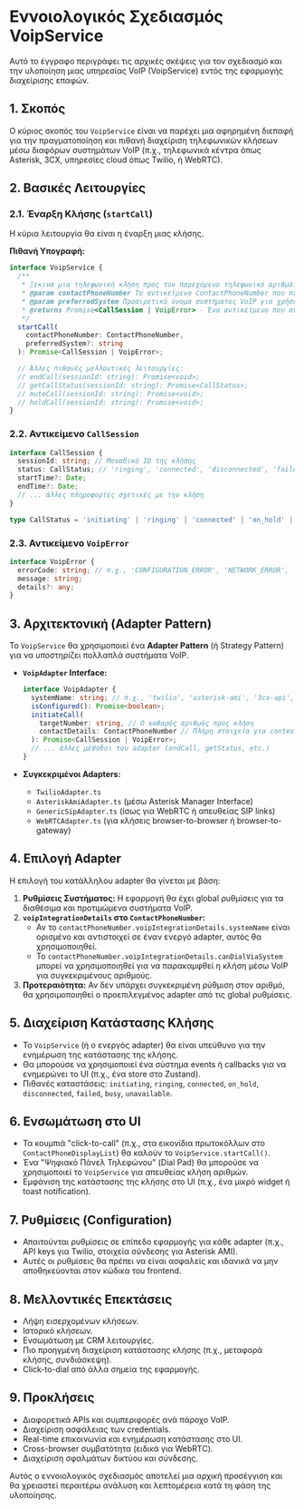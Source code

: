 
# Εννοιολογικός Σχεδιασμός VoipService

Αυτό το έγγραφο περιγράφει τις αρχικές σκέψεις για τον σχεδιασμό και την υλοποίηση μιας υπηρεσίας VoIP (VoipService) εντός της εφαρμογής διαχείρισης επαφών.

## 1. Σκοπός

Ο κύριος σκοπός του `VoipService` είναι να παρέχει μια αφηρημένη διεπαφή για την πραγματοποίηση και πιθανή διαχείριση τηλεφωνικών κλήσεων μέσω διαφόρων συστημάτων VoIP (π.χ., τηλεφωνικά κέντρα όπως Asterisk, 3CX, υπηρεσίες cloud όπως Twilio, ή WebRTC).

## 2. Βασικές Λειτουργίες

### 2.1. Έναρξη Κλήσης (`startCall`)

Η κύρια λειτουργία θα είναι η έναρξη μιας κλήσης.

**Πιθανή Υπογραφή:**
```typescript
interface VoipService {
  /**
   * Ξεκινά μια τηλεφωνική κλήση προς τον παρεχόμενο τηλεφωνικό αριθμό.
   * @param contactPhoneNumber Το αντικείμενο ContactPhoneNumber που περιέχει τον αριθμό και τις λεπτομέρειες VoIP.
   * @param preferredSystem Προαιρετικό όνομα συστήματος VoIP για χρήση (αν υπάρχουν πολλαπλά).
   * @returns Promise<CallSession | VoipError> - Ένα αντικείμενο που αντιπροσωπεύει την κλήση ή ένα σφάλμα.
   */
  startCall(
    contactPhoneNumber: ContactPhoneNumber,
    preferredSystem?: string
  ): Promise<CallSession | VoipError>;

  // Άλλες πιθανές μελλοντικές λειτουργίες:
  // endCall(sessionId: string): Promise<void>;
  // getCallStatus(sessionId: string): Promise<CallStatus>;
  // muteCall(sessionId: string): Promise<void>;
  // holdCall(sessionId: string): Promise<void>;
}
```

### 2.2. Αντικείμενο `CallSession`
```typescript
interface CallSession {
  sessionId: string; // Μοναδικό ID της κλήσης
  status: CallStatus; // 'ringing', 'connected', 'disconnected', 'failed', 'busy'
  startTime?: Date;
  endTime?: Date;
  // ... άλλες πληροφορίες σχετικές με την κλήση
}

type CallStatus = 'initiating' | 'ringing' | 'connected' | 'on_hold' | 'disconnected' | 'failed' | 'busy' | 'unavailable';
```

### 2.3. Αντικείμενο `VoipError`
```typescript
interface VoipError {
  errorCode: string; // π.χ., 'CONFIGURATION_ERROR', 'NETWORK_ERROR', 'PROVIDER_ERROR'
  message: string;
  details?: any;
}
```

## 3. Αρχιτεκτονική (Adapter Pattern)

Το `VoipService` θα χρησιμοποιεί ένα **Adapter Pattern** (ή Strategy Pattern) για να υποστηρίζει πολλαπλά συστήματα VoIP.

*   **`VoipAdapter` Interface:**
    ```typescript
    interface VoipAdapter {
      systemName: string; // π.χ., 'twilio', 'asterisk-ami', '3cx-api', 'webrtc'
      isConfigured(): Promise<boolean>;
      initiateCall(
        targetNumber: string, // Ο καθαρός αριθμός προς κλήση
        contactDetails: ContactPhoneNumber // Πλήρη στοιχεία για context
      ): Promise<CallSession | VoipError>;
      // ... άλλες μέθοδοι του adapter (endCall, getStatus, etc.)
    }
    ```

*   **Συγκεκριμένοι Adapters:**
    *   `TwilioAdapter.ts`
    *   `AsteriskAmiAdapter.ts` (μέσω Asterisk Manager Interface)
    *   `GenericSipAdapter.ts` (ίσως για WebRTC ή απευθείας SIP links)
    *   `WebRTCAdapter.ts` (για κλήσεις browser-to-browser ή browser-to-gateway)

## 4. Επιλογή Adapter

Η επιλογή του κατάλληλου adapter θα γίνεται με βάση:

1.  **Ρυθμίσεις Συστήματος:** Η εφαρμογή θα έχει global ρυθμίσεις για τα διαθέσιμα και προτιμώμενα συστήματα VoIP.
2.  **`voipIntegrationDetails` στο `ContactPhoneNumber`:**
    *   Αν το `contactPhoneNumber.voipIntegrationDetails.systemName` είναι ορισμένο και αντιστοιχεί σε έναν ενεργό adapter, αυτός θα χρησιμοποιηθεί.
    *   Το `contactPhoneNumber.voipIntegrationDetails.canDialViaSystem` μπορεί να χρησιμοποιηθεί για να παρακαμφθεί η κλήση μέσω VoIP για συγκεκριμένους αριθμούς.
3.  **Προτεραιότητα:** Αν δεν υπάρχει συγκεκριμένη ρύθμιση στον αριθμό, θα χρησιμοποιηθεί ο προεπιλεγμένος adapter από τις global ρυθμίσεις.

## 5. Διαχείριση Κατάστασης Κλήσης

*   Το `VoipService` (ή ο ενεργός adapter) θα είναι υπεύθυνο για την ενημέρωση της κατάστασης της κλήσης.
*   Θα μπορούσε να χρησιμοποιεί ένα σύστημα events ή callbacks για να ενημερώνει το UI (π.χ., ένα store στο Zustand).
*   Πιθανές καταστάσεις: `initiating`, `ringing`, `connected`, `on_hold`, `disconnected`, `failed`, `busy`, `unavailable`.

## 6. Ενσωμάτωση στο UI

*   Τα κουμπιά "click-to-call" (π.χ., στα εικονίδια πρωτοκόλλων στο `ContactPhoneDisplayList`) θα καλούν το `VoipService.startCall()`.
*   Ένα "Ψηφιακό Πάνελ Τηλεφώνου" (Dial Pad) θα μπορούσε να χρησιμοποιεί το `VoipService` για απευθείας κλήση αριθμών.
*   Εμφάνιση της κατάστασης της κλήσης στο UI (π.χ., ένα μικρό widget ή toast notification).

## 7. Ρυθμίσεις (Configuration)

*   Απαιτούνται ρυθμίσεις σε επίπεδο εφαρμογής για κάθε adapter (π.χ., API keys για Twilio, στοιχεία σύνδεσης για Asterisk AMI).
*   Αυτές οι ρυθμίσεις θα πρέπει να είναι ασφαλείς και ιδανικά να μην αποθηκεύονται στον κώδικα του frontend.

## 8. Μελλοντικές Επεκτάσεις

*   Λήψη εισερχομένων κλήσεων.
*   Ιστορικό κλήσεων.
*   Ενσωμάτωση με CRM λειτουργίες.
*   Πιο προηγμένη διαχείριση κατάστασης κλήσης (π.χ., μεταφορά κλήσης, συνδιάσκεψη).
*   Click-to-dial από άλλα σημεία της εφαρμογής.

## 9. Προκλήσεις

*   Διαφορετικά APIs και συμπεριφορές ανά πάροχο VoIP.
*   Διαχείριση ασφάλειας των credentials.
*   Real-time επικοινωνία και ενημέρωση κατάστασης στο UI.
*   Cross-browser συμβατότητα (ειδικά για WebRTC).
*   Διαχείριση σφαλμάτων δικτύου και σύνδεσης.

Αυτός ο εννοιολογικός σχεδιασμός αποτελεί μια αρχική προσέγγιση και θα χρειαστεί περαιτέρω ανάλυση και λεπτομέρεια κατά τη φάση της υλοποίησης.